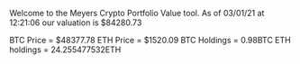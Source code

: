 Welcome to the Meyers Crypto Portfolio Value tool. 
As of 03/01/21 at 12:21:06 our valuation is $84280.73 

BTC Price = $48377.78
 ETH Price = $1520.09
BTC Holdings = 0.98BTC
 ETH holdings = 24.255477532ETH 
